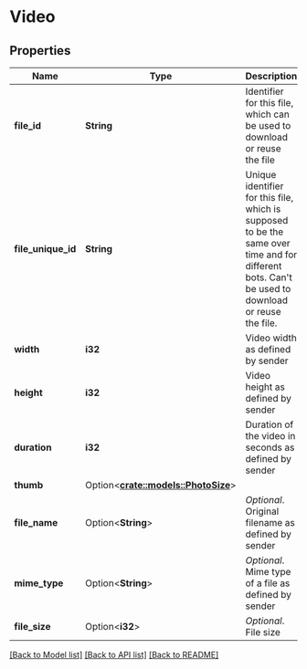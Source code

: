# Video

## Properties

Name | Type | Description | Notes
------------ | ------------- | ------------- | -------------
**file_id** | **String** | Identifier for this file, which can be used to download or reuse the file | 
**file_unique_id** | **String** | Unique identifier for this file, which is supposed to be the same over time and for different bots. Can't be used to download or reuse the file. | 
**width** | **i32** | Video width as defined by sender | 
**height** | **i32** | Video height as defined by sender | 
**duration** | **i32** | Duration of the video in seconds as defined by sender | 
**thumb** | Option<[**crate::models::PhotoSize**](PhotoSize.md)> |  | [optional]
**file_name** | Option<**String**> | *Optional*. Original filename as defined by sender | [optional]
**mime_type** | Option<**String**> | *Optional*. Mime type of a file as defined by sender | [optional]
**file_size** | Option<**i32**> | *Optional*. File size | [optional]

[[Back to Model list]](../README.md#documentation-for-models) [[Back to API list]](../README.md#documentation-for-api-endpoints) [[Back to README]](../README.md)


